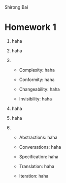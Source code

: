 Shirong Bai
# Homework 1
1.	haha	
2.	haha
3.	
   -	Complexity: haha

   -	Conformity: haha

   -	Changeability: haha

   -	Invisibility: haha
4.	haha

5.	haha

6.	
   -	Abstractions: haha
   
   -	Conversations: haha

   -	Specification: haha

   -	Translation: haha

   -	Iteration: haha
